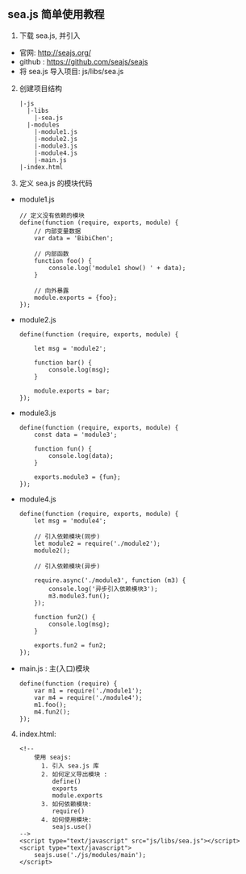 ## sea.js 简单使用教程
1. 下载 sea.js, 并引入
  * 官网: http://seajs.org/
  * github : https://github.com/seajs/seajs
  * 将 sea.js 导入项目: js/libs/sea.js 
2. 创建项目结构
   ```
   |-js
     |-libs
       |-sea.js
     |-modules
       |-module1.js
       |-module2.js
       |-module3.js
       |-module4.js
       |-main.js
   |-index.html
   ```
3. 定义 sea.js 的模块代码
  * module1.js
    ```
    // 定义没有依赖的模块
    define(function (require, exports, module) {
        // 内部变量数据
        var data = 'BibiChen';
    
        // 内部函数
        function foo() {
            console.log('module1 show() ' + data);
        }
    
        // 向外暴露
        module.exports = {foo};
    });
    ```
  * module2.js
    ```
    define(function (require, exports, module) {
    
        let msg = 'module2';
    
        function bar() {
            console.log(msg);
        }
    
        module.exports = bar;
    });
    ```
  * module3.js
    ```
    define(function (require, exports, module) {
        const data = 'module3';
    
        function fun() {
            console.log(data);
        }
    
        exports.module3 = {fun};
    });
    ```
  * module4.js
    ```
    define(function (require, exports, module) {
        let msg = 'module4';
    
        // 引入依赖模块(同步)
        let module2 = require('./module2');
        module2();
    
        // 引入依赖模块(异步)
    
        require.async('./module3', function (m3) {
            console.log('异步引入依赖模块3');
            m3.module3.fun();
        });
    
        function fun2() {
            console.log(msg);
        }
    
        exports.fun2 = fun2;
    });
    ```
  * main.js : 主(入口)模块
    ```
    define(function (require) {
        var m1 = require('./module1');
        var m4 = require('./module4');
        m1.foo();
        m4.fun2();
    });
    ```
4. index.html:
   ```
   <!--
       使用 seajs:
         1. 引入 sea.js 库
         2. 如何定义导出模块 :
            define()
            exports
            module.exports
         3. 如何依赖模块:
            require()
         4. 如何使用模块:
            seajs.use()
   -->
   <script type="text/javascript" src="js/libs/sea.js"></script>
   <script type="text/javascript">
       seajs.use('./js/modules/main');
   </script>
   ```
        
    
       